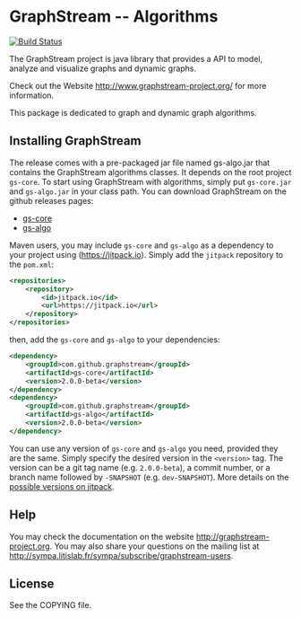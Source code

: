 # GraphStream -- Algorithms


[![Build Status](https://travis-ci.org/graphstream/gs-algo.svg?branch=dev)](https://travis-ci.org/graphstream/gs-algo)


The GraphStream project is java library that provides a API to model,
analyze and visualize graphs and dynamic graphs.

Check out the Website <http://www.graphstream-project.org/> for more information.

This package is dedicated to graph and dynamic graph algorithms.

## Installing GraphStream

The release comes with a pre-packaged jar file named gs-algo.jar that contains the GraphStream algorithms classes. It depends on the root project `gs-core`. To start using GraphStream with algorithms, simply put `gs-core.jar` and `gs-algo.jar` in your class path. You can download GraphStream on the github releases pages:

- [gs-core](https://github.com/graphstream/gs-core/releases)
- [gs-algo](https://github.com/graphstream/gs-algo/releases)

Maven users, you may include `gs-core` and `gs-algo` as a dependency to your project using (https://jitpack.io). 
Simply add the `jitpack` repository to the `pom.xml`:

```xml
<repositories>
    <repository>
        <id>jitpack.io</id>
        <url>https://jitpack.io</url>
    </repository>
</repositories>
```

then, add the `gs-core` and `gs-algo` to your dependencies:

```xml
<dependency>
    <groupId>com.github.graphstream</groupId>
    <artifactId>gs-core</artifactId>
    <version>2.0.0-beta</version>
</dependency>
<dependency>
    <groupId>com.github.graphstream</groupId>
    <artifactId>gs-algo</artifactId>
    <version>2.0.0-beta</version>
</dependency>
```

You can use any version of `gs-core` and `gs-algo` you need, provided they are the same. Simply specify the desired version in the `<version>` tag. The version can be a git tag name (e.g. `2.0.0-beta`), a commit number, or a branch name followed by `-SNAPSHOT` (e.g. `dev-SNAPSHOT`). More details on the [possible versions on jitpack](https://jitpack.io/#graphstream/gs-core).

## Help

You may check the documentation on the website <http://graphstream-project.org>. You may also share your questions on the mailing list at <http://sympa.litislab.fr/sympa/subscribe/graphstream-users>.

## License

See the COPYING file.
